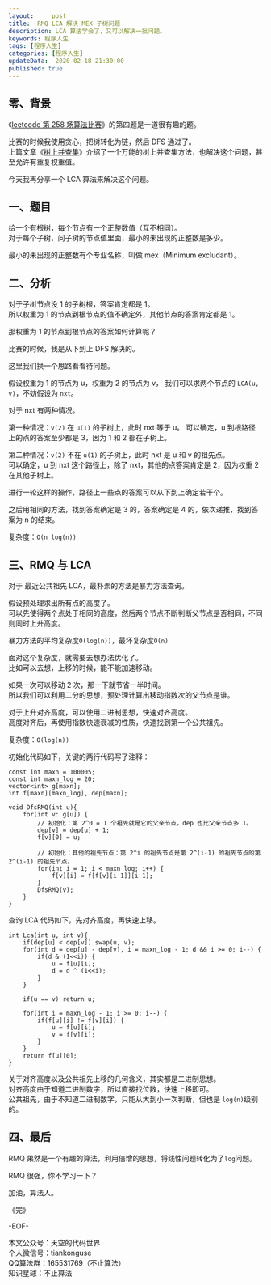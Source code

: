 ```yaml
---   
layout:     post  
title:  RMQ LCA 解决 MEX 子树问题
description: LCA 算法学会了，又可以解决一批问题。     
keywords: 程序人生  
tags: [程序人生]    
categories: [程序人生]  
updateData:  2020-02-18 21:30:00  
published: true  
---  
```



## 零、背景  


《[leetcode 第 258 场算法比赛](https://mp.weixin.qq.com/s/m55Do8IQPU4RcAPs2uX1uA)》的第四题是一道很有趣的题。  


比赛的时候我使用贪心，把树转化为链，然后 DFS 通过了。  
上篇文章《[树上并查集](https://mp.weixin.qq.com/s/JEZ0-uqSrfBHZZask3PPBA)》介绍了一个万能的树上并查集方法，也解决这个问题，甚至允许有重复权重值。  


今天我再分享一个 LCA 算法来解决这个问题。  


## 一、题目  


给一个有根树，每个节点有一个正整数值（互不相同）。  
对于每个子树，问子树的节点值里面，最小的未出现的正整数是多少。  


最小的未出现的正整数有个专业名称，叫做 mex（Minimum excludant）。  


## 二、分析  



对于子树节点没 1 的子树根，答案肯定都是 1。  
所以权重为 1 的节点到根节点的值不确定外，其他节点的答案肯定都是 1。  


那权重为 1 的节点到根节点的答案如何计算呢？  


比赛的时候，我是从下到上 DFS 解决的。  


这里我们换一个思路看看待问题。  


假设权重为 1 的节点为 u，权重为 2 的节点为 v， 我们可以求两个节点的 `LCA(u, v)`，不妨假设为 `nxt`。  


对于 nxt 有两种情况。  


第一种情况：`v(2)` 在 `u(1)` 的子树上，此时 nxt 等于 u。
可以确定，u 到根路径上的点的答案至少都是 3，因为 1 和 2 都在子树上。  


第二种情况：`v(2)` 不在 `u(1)` 的子树上，此时 nxt 是 u 和 v 的祖先点。  
可以确定，u 到 nxt 这个路径上，除了 nxt，其他的点答案肯定是 2，因为权重 2 在其他子树上。  


进行一轮这样的操作，路径上一些点的答案可以从下到上确定若干个。  


之后用相同的方法，找到答案确定是 3 的，答案确定是 4 的，依次递推，找到答案为 n 的结束。  


复杂度：`O(n log(n))`  


## 三、RMQ 与 LCA


对于 最近公共祖先 LCA，最朴素的方法是暴力方法查询。  


假设预处理求出所有点的高度了。  
可以先使得两个点处于相同的高度，然后两个节点不断判断父节点是否相同，不同则同时上升高度。  


暴力方法的平均复杂度`O(log(n))`，最坏复杂度`O(n)`


面对这个复杂度，就需要去想办法优化了。  
比如可以去想，上移的时候，能不能加速移动。  


如果一次可以移动 2 次，那一下就节省一半时间。  
所以我们可以利用二分的思想，预处理计算出移动指数次的父节点是谁。  


对于上升对齐高度，可以使用二进制思想，快速对齐高度。  
高度对齐后，再使用指数快速衰减的性质，快速找到第一个公共祖先。  


复杂度：`O(log(n))`


初始化代码如下，关键的两行代码写了注释：  


```
const int maxn = 100005;
const int maxn_log = 20;
vector<int> g[maxn];
int f[maxn][maxn_log], dep[maxn];

void DfsRMQ(int u){
    for(int v: g[u]) {
        // 初始化：第 2^0 = 1 个祖先就是它的父亲节点，dep 也比父亲节点多 1。
        dep[v] = dep[u] + 1;
        f[v][0] = u; 

        // 初始化：其他的祖先节点：第 2^i 的祖先节点是第 2^(i-1) 的祖先节点的第 2^(i-1) 的祖先节点。
        for(int i = 1; i < maxn_log; i++) {
            f[v][i] = f[f[v][i-1]][i-1];
        }
        DfsRMQ(v);
    }
}
```

查询 LCA 代码如下，先对齐高度，再快速上移。  


```
int Lca(int u, int v){
    if(dep[u] < dep[v]) swap(u, v);
    for(int d = dep[u] - dep[v], i = maxn_log - 1; d && i >= 0; i--) {
        if(d & (1<<i)) {
            u = f[u][i];
            d = d ^ (1<<i);
        }
    }

    if(u == v) return u;

    for(int i = maxn_log - 1; i >= 0; i--) {
        if(f[u][i] != f[v][i]) {
            u = f[u][i];
            v = f[v][i];
        }
    }
    return f[u][0];
}
```

关于对齐高度以及公共祖先上移的几何含义，其实都是二进制思想。  
对齐高度由于知道二进制数字，所以直接找位数，快速上移即可。  
公共祖先，由于不知道二进制数字，只能从大到小一次判断，但也是 `log(n)`级别的。  


## 四、最后  


RMQ 果然是一个有趣的算法，利用倍增的思想，将线性问题转化为了`log`问题。  


RMQ 很强，你不学习一下？  


加油，算法人。  


《完》  


-EOF-  



本文公众号：天空的代码世界  
个人微信号：tiankonguse  
QQ算法群：165531769（不止算法）  
知识星球：不止算法  

